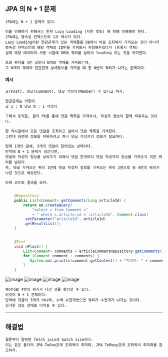 ## JPA 의 N + 1 문제

    JPA에는 N + 1 문제가 있다.

    이를 이해하기 위해서는 먼저 Lazy Loading (지연 로딩) 에 대해 이해해야 한다.
    JPA에는 영속성 컨텍스트와 1차 캐시가 있다.
    Lazy Loading이란 연관관계가 있는 객체들을 DB에서 바로 조회해서 가져오는 것이 아니라
    영속성 컨텍스트에 해당 객체의 ID만을 가져와서 저장해두었다가 (프록시 객체)
    실제 해당 데이터의 사용 시점에 DB에 쿼리를 날려서 loading 하는 것을 의미한다.

    조회 쿼리를 1번 날려서 N개의 객체를 가져왔는데,
    그 N개의 객체의 연관관계 상세정보를 가져올 때 총 N번의 쿼리가 나가는 문제이다.

#### 예시

    글(Post), 댓글(Comment), 댓글 작성자(Member) 가 있다고 하자.

    연관관계는 이렇다.
    글 1 : N 댓글 N : 1 작성자

    그래서 로직은, 글의 PK를 통해 댓글 목록을 가져와서, 작성자 정보와 함께 띄워주는 것이다.

    한 게시글에서 모든 댓글을 조회하고 싶어서 댓글 목록을 가져왔다.
    그런데 화면에 정보를 띄워주려고 하니 댓글 작성자의 정보가 필요하다.

    현재 1개의 글에, 3개의 댓글이 달려있는 상태이다.
    만약에 N + 1 문제가 생긴다면,
    댓글의 작성자 정보를 보여주기 위해서 댓글 한개마다 댓글 작성자의 정보를 가져오기 위한 쿼리를 날린다.
    즉, 댓글 가져오는 쿼리 1번에 댓글 작성자 정보를 가져오는 쿼리 3번으로 총 4번의 쿼리가 나갈 것으로 예상된다.

    아래 코드와 결과를 보자.

```java

    @Repository
    public List<Comment> getComments(Long articleId) {
        return em.createQuery(
            "select c from Comment c"
            + " where c.article.id = :articleId", Comment.class)
        .setParameter("articleId", articleId)
        .getResultList();
    }


    @Test
    void nPlus1() {
        List<Comment> comments = articleCommentRepository.getComments(14L);
        for (Comment comment : comments) {
           System.out.println(comment.getContent() + "작성자: " + comment.getMember().getName());
        }
    }
```

![image](https://user-images.githubusercontent.com/19279163/132831197-cf3bd02d-a16e-4887-8087-763c097b233f.png)
![image](https://user-images.githubusercontent.com/19279163/132831061-53d16ebe-5467-48d4-9ee2-ffa062cf1631.png)
![image](https://user-images.githubusercontent.com/19279163/132831079-f18987d5-aeb4-43ca-9f26-205ed4178c9f.png)
![image](https://user-images.githubusercontent.com/19279163/132831096-da57d834-0f42-4ade-b753-723d12435897.png)

    예상대로 4번의 쿼리가 나간 것을 확인할 수 있다.
    이것이 N + 1 문제이다.
    만약에 댓글이 3개가 아니라, 수백 수천개였으면 쿼리가 수천개가 나가는 것이다.
    심각한 성능 장애로 이어질 수 있다.

---

## 해결법

    결론부터 말하면 fetch join과 batch size이다.
    이는 같은 폴더의 JPA ToOne관계 조회쿼리 최적화, JPA ToMany관계 조회쿼리 최적화를 참고하자.